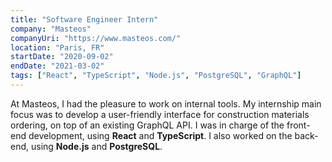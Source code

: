 ```yaml
---
title: "Software Engineer Intern"
company: "Masteos"
companyUri: "https://www.masteos.com/"
location: "Paris, FR"
startDate: "2020-09-02"
endDate: "2021-03-02"
tags: ["React", "TypeScript", "Node.js", "PostgreSQL", "GraphQL"]
---
```


At Masteos, I had the pleasure to work on internal tools. My internship main focus was to develop a user-friendly interface for construction materials ordering, on top of an existing GraphQL API. I was in charge of the front-end development, using **React** and **TypeScript**. I also worked on the back-end, using **Node.js** and **PostgreSQL**.
